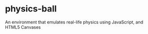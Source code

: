 # physics-ball

An environment that emulates real-life physics using JavaScript, and HTML5 Canvases
